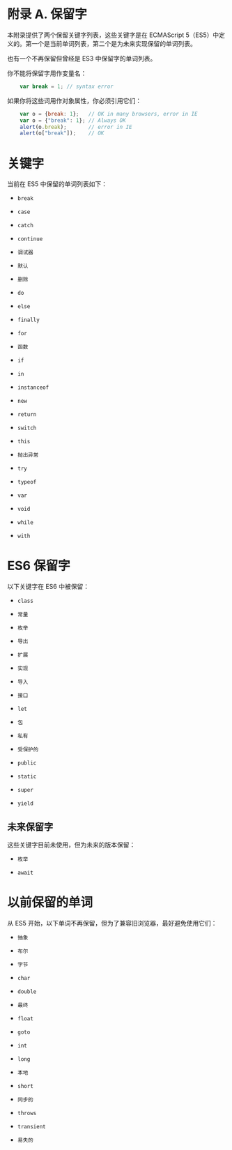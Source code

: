 # 附录 A. 保留字

本附录提供了两个保留关键字列表，这些关键字是在 ECMAScript 5（ES5）中定义的。第一个是当前单词列表，第二个是为未来实现保留的单词列表。

也有一个不再保留但曾经是 ES3 中保留字的单词列表。

你不能将保留字用作变量名：

```js
    var break = 1; // syntax error 

```

如果你将这些词用作对象属性，你必须引用它们：

```js
    var o = {break: 1};   // OK in many browsers, error in IE 
    var o = {"break": 1}; // Always OK 
    alert(o.break);       // error in IE 
    alert(o["break"]);    // OK 

```

# 关键字

当前在 ES5 中保留的单词列表如下：

+   `break`

+   `case`

+   `catch`

+   `continue`

+   `调试器`

+   `默认`

+   `删除`

+   `do`

+   `else`

+   `finally`

+   `for`

+   `函数`

+   `if`

+   `in`

+   `instanceof`

+   `new`

+   `return`

+   `switch`

+   `this`

+   `抛出异常`

+   `try`

+   `typeof`

+   `var`

+   `void`

+   `while`

+   `with`

# ES6 保留字

以下关键字在 ES6 中被保留：

+   `class`

+   `常量`

+   `枚举`

+   `导出`

+   `扩展`

+   `实现`

+   `导入`

+   `接口`

+   `let`

+   `包`

+   `私有`

+   `受保护的`

+   `public`

+   `static`

+   `super`

+   `yield`

## 未来保留字

这些关键字目前未使用，但为未来的版本保留：

+   `枚举`

+   `await`

# 以前保留的单词

从 ES5 开始，以下单词不再保留，但为了兼容旧浏览器，最好避免使用它们：

+   `抽象`

+   `布尔`

+   `字节`

+   `char`

+   `double`

+   `最终`

+   `float`

+   `goto`

+   `int`

+   `long`

+   `本地`

+   `short`

+   `同步的`

+   `throws`

+   `transient`

+   `易失的`
